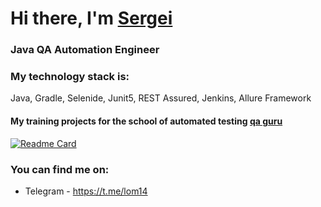 <h1>Hi there, I'm <a href="(https://github.com/AlyonaEfros)" target="_blank">Sergei</a> 
<h3>Java QA Automation Engineer</h3>

<!--
**SLomako/SLomako** is a ✨ _special_ ✨ repository because its `README.md` (this file) appears on your GitHub profile.
-->

 ### My technology stack is:

Java, Gradle, Selenide, Junit5, REST Assured, Jenkins, Allure Framework
 
 #### My training projects for the school of automated testing [qa guru](https://qa.guru/)
 
[![Readme Card](https://github-readme-stats.vercel.app/api/pin/?username=SLomako&repo=github-tester&theme=solarized-light)](https://github.com/Slomako/github-tester)

 
### You can find me on:

+  Telegram - https://t.me/lom14
